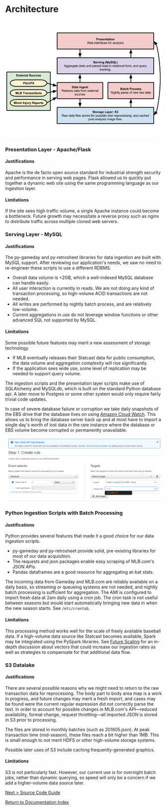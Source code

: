 # Architecture

![Architecture Diagram](images/architecture.jpg)

### Presentation Layer - Apache/Flask

#### Justifications

Apache is the de facto open source standard for industrial strength security and performance in serving web pages. Flask allowed us to quickly put together a dynamic web site using the same programming language as our ingestion layer.

#### Limitations

If the site sees high traffic volume, a single Apache instance could become a bottleneck. Future growth may necessitate a reverse proxy such as nginx to distribute traffic across multiple cloned web servers.

### Serving Layer - MySQL

#### Justifications

The py-gameday and py-retrosheet libraries for data ingestion are built with MySQL support. After reviewing our application's needs, we saw no need to re-engineer these scripts to use a different RDBMS.

- Overall data volume is <2GB, which a well-indexed MySQL database can handle easily.
- All user interaction is currently in reads. We are not doing any kind of transaction processing, so high-volume ACID transactions are not needed.
- All writes are performed by nightly batch process, and are relatively low-volume.
- Current aggregations in use do not leverage window functions or other advanced SQL not supported by MySQL.

#### Limitations

Some possible future features may merit a new assessment of storage technology.

- If MLB eventually releases their Statcast data for public consumption, the data volume and aggregation complexity will rise significantly.
- If the application sees wide use, some level of replication may be needed to support query volume.

The ingestion scripts and the presentation layer scripts make use of SQLAlchemy and MySQLdb, which is built on the standard Python database api. A later move to Postgres or some other system would only require fairly trivial code updates.

In case of severe database failure or corruption we take daily snapshots of the EBS drive that the database lives on using [Amazon Cloud Watch](http://docs.aws.amazon.com/AmazonCloudWatch/latest/events/TakeScheduledSnapshot.html). This allows us to bring the database server back up and at most have to import a single day's worth of lost data in the rare instance where the database or EBS volume become corrupted or permanently unavailable.

![Creating Daily Snapshot Schedule](images/daily_snap_shot_creation.png)

### Python Ingestion Scripts with Batch Processing

#### Justifications

Python provides several features that made it a good choice for our data ingestion scripts.

- py-gameday and py-retrosheet provide solid, pre-existing libraries for most of our data acquisition.
- The requests and json packages enable easy scraping of MLB.com's JSON APIs.
- Pandas dataframes are a good resource for aggregating at-bat stats.

The incoming data from Gameday and MLB.com are reliably available on a daily basis, so streaming or queueing systems are not needed, and nightly batch processing is sufficient for aggregation. The AMI is configured to import fresh data at 2am daily using a cron job. The cron task is not useful between seasons but would start automatically bringing new data in when the new season starts. See `/etc/crontab`.

#### Limitations

This processing method works well for the scale of freely available baseball data. If a high-volume data source like Statcast becomes available, Spark may be integrated using the PySpark libraries. See [Future Scaling](future_scaling.md) for an in-depth discussion about vectors that could increase our ingestion rates as well as strategies to compensate for that additional data flow.

### S3 Datalake

#### Justifications

There are several possible reasons why we might need to return to the raw transaction data for reprocessing. The body part to body area map is a work in progress, and future changes may merit a fresh import, and cases may be found were the current regular expression did not correctly parse the text. In order to account for possible changes in MLB.com's API—reduced availability, format change, request throttling—all imported JSON is stored in S3 prior to processing.

The files are stored in monthly batches (such as 201605.json). At peak transaction time (mid-season), these files reach a bit higher than 1MB. This is small enough to not merit HDFS or other high-volume storage systems.

Possible later uses of S3 include caching frequently-generated graphics.

#### Limitations

S3 is not particularly fast. However, our current use is for overnight batch jobs, rather than dynamic querying, so speed will only be a concern if we add a higher-volume data source later.

[Next > Source Code Guide](source_code.md)  

[Return to Documentation Index](index.md)
